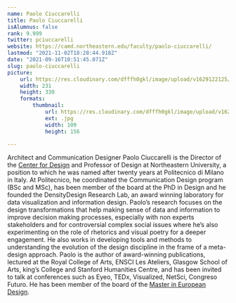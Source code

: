```yaml
---
name: Paolo Ciuccarelli
title: Paolo Ciuccarelli
isAlumnus: false
rank: 9.999
twitter: pciuccarelli
website: https://camd.northeastern.edu/faculty/paolo-ciuccarelli/
lastmod: "2021-11-02T18:28:44.918Z"
date: "2021-09-16T10:51:45.071Z"
slug: paolo-ciuccarelli
picture:
    url: https://res.cloudinary.com/dfffh0gkl/image/upload/v1629122125/paolo_81e6c08fc8.jpg
    width: 231
    height: 330
    formats:
        thumbnail:
            url: https://res.cloudinary.com/dfffh0gkl/image/upload/v1629122126/thumbnail_paolo_81e6c08fc8.jpg
            ext: .jpg
            width: 109
            height: 156

---
```

Architect and Communication Designer Paolo Ciuccarelli is the Director of the [Center for Design](https://camd.northeastern.edu/center-for-design/) and Professor of Design at Northeastern University, a position to which he was named after twenty years at Politecnico di Milano in Italy. At Politecnico, he coordinated the Communication Design program (BSc and MSc), has been member of the board at the PhD in Design and he founded the DensityDesign Research Lab, an award winning laboratory for data visualization and information design. Paolo’s research focuses on the design transformations that help making sense of data and information to improve decision making processes, especially with non experts stakeholders and for controversial complex social issues where he’s also experimenting on the role of rhetorics and visual poetry for a deeper engagement. He also works in developing tools and methods to understanding the evolution of the design discipline in the frame of a meta-design approach. Paolo is the author of award-winning publications, lectured at the Royal College of Arts, ENSCI Les Ateliers, Glasgow School of Arts, king’s College and Stanford Humanities Centre, and has been invited to talk at conferences such as Eyeo, TEDx, Visualized, NetSci, Congreso Futuro. He has been member of the board of the [Master in European Design](http://www.masterofeuropeandesign.com/).
